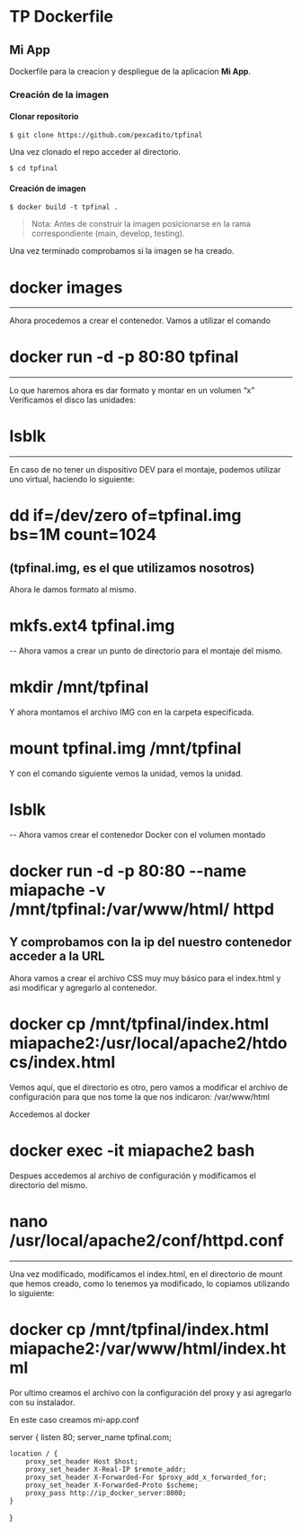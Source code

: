 # TP Dockerfile

## Mi App

Dockerfile para la creacion y despliegue de la aplicacion **Mi App**.



### Creación de la imagen

#### Clonar repositorio

```
$ git clone https://github.com/pexcadito/tpfinal
```

 Una vez clonado el repo acceder al directorio.

```
$ cd tpfinal
```

#### Creación de imagen

```
$ docker build -t tpfinal .
```

> Nota: Antes de construir la imagen posicionarse en la rama correspondiente (main, develop, testing).

Una vez terminado comprobamos si la imagen se ha creado.

# docker images
---

Ahora procedemos a crear el contenedor.
Vamos a utilizar el comando

# docker run -d -p 80:80 tpfinal
---
Lo que haremos ahora es dar formato y montar en un volumen “x”
Verificamos el disco las unidades:
# lsblk
---
En caso de no tener un dispositivo DEV para el montaje, podemos utilizar uno virtual, haciendo lo siguiente:

# dd if=/dev/zero of=tpfinal.img bs=1M count=1024
(tpfinal.img, es el que utilizamos nosotros)
--	
Ahora le damos formato al mismo.

# mkfs.ext4 tpfinal.img
--
Ahora vamos a crear un punto de directorio para el montaje del mismo.
# mkdir /mnt/tpfinal

Y ahora montamos el archivo IMG con en la carpeta especificada.

# mount tpfinal.img /mnt/tpfinal

Y con el comando siguiente vemos la unidad, vemos la unidad.

# lsblk
--
Ahora vamos crear el contenedor Docker con el volumen montado

# docker run -d -p 80:80 --name miapache -v /mnt/tpfinal:/var/www/html/ httpd
Y comprobamos con la ip del nuestro contenedor acceder a la URL
---
Ahora vamos a crear el archivo CSS muy muy básico para el index.html y asi modificar y agregarlo al contenedor.

# docker cp /mnt/tpfinal/index.html miapache2:/usr/local/apache2/htdocs/index.html

Vemos aquí, que el directorio es otro, pero vamos a modificar el archivo de configuración para que nos tome la que nos indicaron: /var/www/html

Accedemos al docker

# docker exec -it miapache2 bash
Despues accedemos al archivo de configuración y modificamos el directorio del mismo.

# nano /usr/local/apache2/conf/httpd.conf
---
Una vez modificado, modificamos el index.html, en el directorio de mount que hemos creado, como lo tenemos ya modificado, lo copiamos utilizando lo siguiente:

# docker cp /mnt/tpfinal/index.html miapache2:/var/www/html/index.html

Por ultimo creamos el archivo con la configuración del proxy y asi agregarlo con su instalador.

En este caso creamos mi-app.conf

server {
    listen 80;
    server_name tpfinal.com;

    location / {
        proxy_set_header Host $host;
        proxy_set_header X-Real-IP $remote_addr;
        proxy_set_header X-Forwarded-For $proxy_add_x_forwarded_for;
        proxy_set_header X-Forwarded-Proto $scheme;
        proxy_pass http://ip_docker_server:8000;
    }
}

